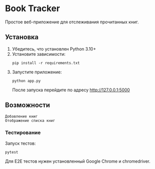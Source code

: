 # Book Tracker

Простое веб-приложение для отслеживания прочитанных книг.

## Установка

1. Убедитесь, что установлен Python 3.10+
2. Установите зависимости:  
   ```
   pip install -r requirements.txt
   ```
3. Запустите приложение:
    ```
    python app.py
    ```
    После запуска перейдите по адресу http://127.0.0.1:5000
## Возможности
    Добавление книг
    Отображение списка книг

### Тестирование
Запуск тестов:   
 ```
pytest
```
Для E2E тестов нужен установленный Google Chrome и chromedriver.